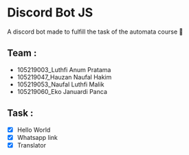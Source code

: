 # Discord Bot JS
A discord bot made to fulfill the task of the automata course :clown_face:

## Team :
* 105219003_Luthfi Anum Pratama
* 105219047_Hauzan Naufal Hakim
* 105219053_Naufal Luthfi Malik
* 105219060_Eko Januardi Panca

## Task : 
- [x] Hello World
- [x] Whatsapp link
- [x] Translator
